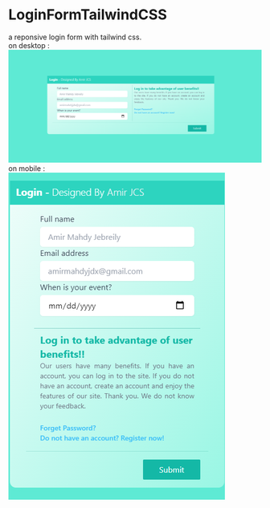 # LoginFormTailwindCSS
a reponsive login form with tailwind css.  
on desktop :  
![responsivetailwindcssloginform](/assets/img/Desktop.png "Text to show on mouseover")  
on mobile : 
![responsivetailwindcssloginform](/assets/img/Mobile.png "Text to show on mouseover")  


